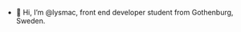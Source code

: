 - 👋 Hi, I’m @lysmac, front end developer student from Gothenburg, Sweden.

<!---
lysmac/lysmac is a ✨ special ✨ repository because its `README.md` (this file) appears on your GitHub profile.
You can click the Preview link to take a look at your changes.
--->
